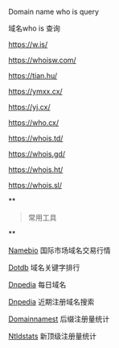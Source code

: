 Domain name who is query

域名who is 查询

https://w.is/

https://whoisw.com/

https://tian.hu/

https://ymxx.cx/

https://yj.cx/

https://who.cx/

https://whois.td/

https://whois.gd/

https://whois.ht/

https://whois.sl/

**

> 常用工具

**

[Namebio](https://namebio.com/) 国际市场域名交易行情

[Dotdb](https://dotdb.com/top-keywords/) 域名关键字排行

[Dnpedia](https://dnpedia.com/tlds/daily.php) 每日域名

[Dnpedia](https://dnpedia.com/tlds/search.php) 近期注册域名搜索

[Domainnamest](https://domainnamestat.com/) 后缀注册量统计

[Ntldstats](https://ntldstats.com/) 新顶级注册量统计 
